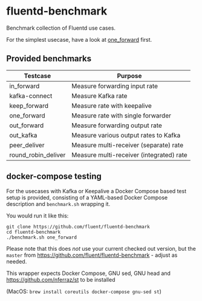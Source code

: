 fluentd-benchmark
=================

Benchmark collection of Fluentd use cases.

For the simplest usecase, have a look at [one_forward](./one_forward) first.

Provided benchmarks
-------------------

| Testcase            | Purpose                                  |
| ------------------- | ---------------------------------------- |
| in_forward          | Measure forwarding input rate            |
| kafka-connect       | Measure Kafka rate                       |
| keep_forward        | Measure rate with keepalive              |
| one_forward         | Measure rate with single forwarder       |
| out_forward         | Measure forwarding output rate           |
| out_kafka           | Measure various output rates to Kafka    |
| peer_deliver        | Measure multi-receiver (separate) rate   |
| round_robin_deliver | Measure multi-receiver (integrated) rate |

docker-compose testing
----------------------

For the usecases with Kafka or Keepalive a Docker Compose based test setup is
provided, consisting of a YAML-based Docker Compose description and
`benchmark.sh` wrapping it.

You would run it like this:

```
git clone https://github.com/fluent/fluentd-benchmark
cd fluentd-benchmark
./benchmark.sh one_forward
```

Please note that this does _not_ use your current checked out version, but the
`master` from https://github.com/fluent/fluentd-benchmark - adjust as needed.

This wrapper expects Docker Compose, GNU sed, GNU head and
https://github.com/nferraz/st to be installed

(MacOS: `brew install coreutils docker-compose gnu-sed st`)

